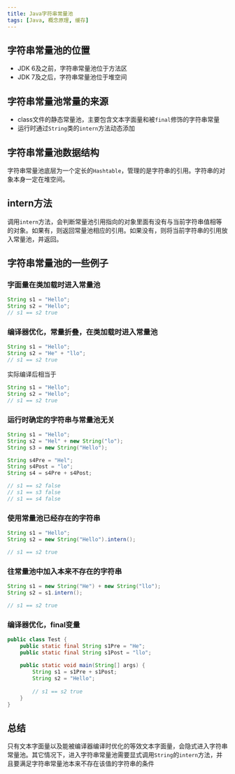 ```yaml
---
title: Java字符串常量池
tags: [Java, 概念原理, 缓存]
---
```


## 字符串常量池的位置

* JDK 6及之前，字符串常量池位于方法区
* JDK 7及之后，字符串常量池位于堆空间

## 字符串常量池常量的来源

* class文件的静态常量池，主要包含文本字面量和被`final`修饰的字符串常量
* 运行时通过`String`类的`intern`方法动态添加

## 字符串常量池数据结构

字符串常量池底层为一个定长的`Hashtable`，管理的是字符串的引用。字符串的对象本身一定在堆空间。

## intern方法

调用`intern`方法，会判断常量池引用指向的对象里面有没有与当前字符串值相等的对象。如果有，则返回常量池相应的引用。如果没有，则将当前字符串的引用放入常量池，并返回。

## 字符串常量池的一些例子

### 字面量在类加载时进入常量池

```java
String s1 = "Hello";
String s2 = "Hello";
// s1 == s2 true
```

### 编译器优化，常量折叠，在类加载时进入常量池

```java
String s1 = "Hello";
String s2 = "He" + "llo";
// s1 == s2 true
```

实际编译后相当于

```java
String s1 = "Hello";
String s2 = "Hello";
// s1 == s2 true
```

### 运行时确定的字符串与常量池无关

```java
String s1 = "Hello";
String s2 = "Hel" + new String("lo");
String s3 = new String("Hello");

String s4Pre = "Hel";
String s4Post = "lo";
String s4 = s4Pre + s4Post;

// s1 == s2 false
// s1 == s3 false
// s1 == s4 false
```

### 使用常量池已经存在的字符串

```java
String s1 = "Hello";
String s2 = new String("Hello").intern();

// s1 == s2 true
```

### 往常量池中加入本来不存在的字符串

```java
String s1 = new String("He") + new String("llo");
String s2 = s1.intern();

// s1 == s2 true
```

### 编译器优化，final变量

```java
public class Test {
    public static final String s1Pre = "He";
    public static final String s1Post = "llo";
    
    public static void main(String[] args) {
        String s1 = s1Pre + s1Post;
        String s2 = "Hello";
        
        // s1 == s2 true
    }
}
```

## 总结

只有文本字面量以及能被编译器编译时优化的等效文本字面量，会隐式进入字符串常量池。其它情况下，进入字符串常量池需要显式调用`String`的`intern`方法，并且要满足字符串常量池本来不存在该值的字符串的条件